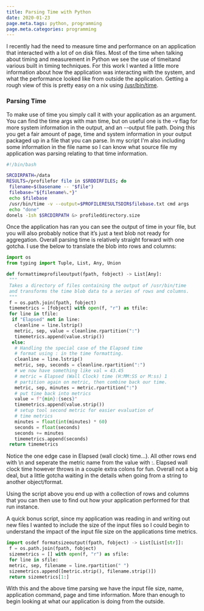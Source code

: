 ```yaml
---
title: Parsing Time with Python
date: 2020-01-23
page.meta.tags: python, programming
page.meta.categories: programming
---
```


I recently had the need to measure time and performance on an application that interacted with a lot of on disk files.
Most of the time when talking about timing and measurement in Python we see the use of timeitand various built in timing
techniques. For this work I wanted a little more information about how the application was interacting with the system,
and what the performance looked like from outside the application. Getting a rough view of this is pretty easy on a nix
using [/usr/bin/time](http://man7.org/linux/man-pages/man1/time.1.html).

### Parsing Time

To make use of time you simply call it with your application as an argument. You can find the time args with man time,
but on useful one is the -v flag for more system information in the output, and an --output file path. Doing this you
get a fair amount of page, time and system information in your output packaged up in a file that you can parse. In my
script I'm also including some information in the file name so I can know what source file my application was parsing
relating to that time information.

```bash
#!/bin/bash

SRCDIRPATH=/data
RESULTS=/profilefor file in $SRDDIRFILES; do
 filename=$(basename -- "$file")
 filebase="${filename%.*}"
 echo $filebase
 /usr/bin/time -v --output=$PROFILERESULTSDIR$filebase.txt cmd args
 echo "done"
donels -1sh $SRCDIRPATH &> profileddirectory.size
```

Once the application has ran you can see the output of time in your file, but you will also probably notice that it’s
just a text blob not ready for aggregation. Overall parsing time is relatively straight forward with one gotcha. I use
the below to translate the blob into rows and columns:

```python
import os
from typing import Tuple, List, Any, Union

def formattimeprofileoutput(fpath, fobject) -> List[Any]:
 """
 Takes a directory of files containing the output of /usr/bin/time
 and transforms the time blob data to a series of rows and columns.
 """
 f = os.path.join(fpath, fobject)
 timemetrics = [fobject] with open(f, "r") as tfile:
 for line in tfile:
  if "Elapsed" not in line:
   cleanline = line.lstrip()
   metric, sep, value = cleanline.rpartition(":")
   timemetrics.append(value.strip())
  else:
   # Handling the special case of the Elapsed time
   # format using : in the time formatting.
   cleanline = line.lstrip()
   metric, sep, seconds = cleanline.rpartition(":")
   # we now have something like val = 43.45
   # metric = Elapsed (Wall Clock) time (H:MM:SS or M:ss) 1
   # partition again on metric, then combine back our time.
   metric, sep, minutes = metric.rpartition(":")
   # put time back into metrics
   value = f"{min}:{secs}"
   timemetrics.append(value.strip())
   # setup tool second metric for easier evaluation of
   # time metrics
   minutes = float(int(minutes) * 60)
   seconds = float(seconds)
   seconds += minutes
   timemetrics.append(seconds)
 return timemetrics
```

Notice the one edge case in Elapsed (wall clock) time...). All other rows end with \\n and seperate the metric name from
the value with :. Elapsed wall clock time however throws in a couple extra colons for fun. Overall not a big deal, but a
little gotcha waiting in the details when going from a string to another object/format.

Using the script above you end up with a collection of rows and columns that you can then use to find out how your
application performed for that run instance.

A quick bonus script, since my application was reading in and writing out new files I wanted to include the size of the
input files so I could begin to understand the impact of the input file size on the applications time metrics.

```python
import osdef formatsizeoutput(fpath, fobject) -> List[List[str]]:
 f = os.path.join(fpath, fobject)
 sizemetrics = [] with open(f, "r") as sfile:
 for line in sfile:
 metric, sep, filename = line.rpartition(" ")
 sizemetrics.append([metric.strip(), filename.strip()])
 return sizemetrics[1:]
```

With this and the above time parsing we have the input file size, name, application command, page and time information.
More than enough to begin looking at what our application is doing from the outside.
